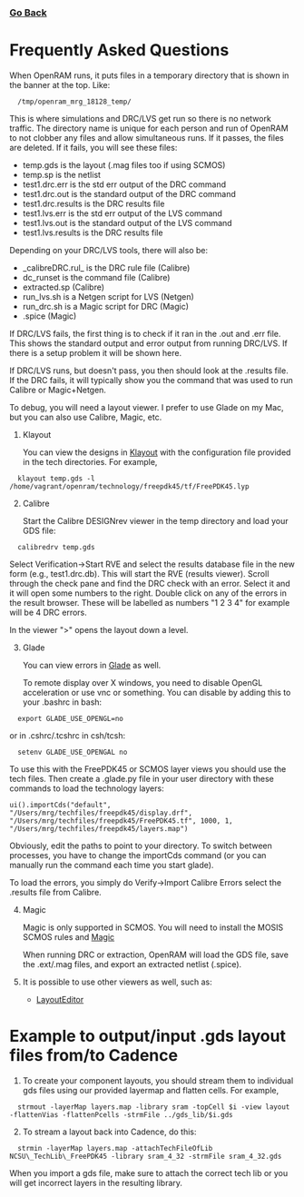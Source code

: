 ### [Go Back](./index.md#table-of-contents)

# Frequently Asked Questions

When OpenRAM runs, it puts files in a temporary directory that is
shown in the banner at the top. Like:
```
  /tmp/openram_mrg_18128_temp/
```
This is where simulations and DRC/LVS get run so there is no network
traffic. The directory name is unique for each person and run of
OpenRAM to not clobber any files and allow simultaneous runs. If it
passes, the files are deleted. If it fails, you will see these files:
+ temp.gds is the layout (.mag files too if using SCMOS)
+ temp.sp is the netlist
+ test1.drc.err is the std err output of the DRC command
+ test1.drc.out is the standard output of the DRC command
+ test1.drc.results is the DRC results file
+ test1.lvs.err is the std err output of the LVS command
+ test1.lvs.out is the standard output of the LVS command
+ test1.lvs.results is the DRC results file

Depending on your DRC/LVS tools, there will also be:
+ \_calibreDRC.rul\_ is the DRC rule file (Calibre)
+ dc_runset is the command file (Calibre)
+ extracted.sp (Calibre)
+ run_lvs.sh is a Netgen script for LVS (Netgen)
+ run_drc.sh is a Magic script for DRC (Magic)
+ <topcell>.spice (Magic)

If DRC/LVS fails, the first thing is to check if it ran in the .out and
.err file. This shows the standard output and error output from
running DRC/LVS. If there is a setup problem it will be shown here.

If DRC/LVS runs, but doesn't pass, you then should look at the .results
file. If the DRC fails, it will typically show you the command that was used
to run Calibre or Magic+Netgen. 

To debug, you will need a layout viewer. I prefer to use Glade 
on my Mac, but you can also use Calibre, Magic, etc. 

1. Klayout

   You can view the designs in [Klayout](https://www.klayout.de/) with the configuration
   file provided in the tech directories. For example,
```
  klayout temp.gds -l /home/vagrant/openram/technology/freepdk45/tf/FreePDK45.lyp
```

2. Calibre

   Start the Calibre DESIGNrev viewer in the temp directory and load your GDS file:
```
  calibredrv temp.gds
```
   Select Verification->Start RVE and select the results database file in
   the new form (e.g., test1.drc.db). This will start the RVE (results
   viewer). Scroll through the check pane and find the DRC check with an
   error.  Select it and it will open some numbers to the right.  Double
   click on any of the errors in the result browser. These will be
   labelled as numbers "1 2 3 4" for example will be 4 DRC errors.

   In the viewer ">" opens the layout down a level.

3. Glade

   You can view errors in [Glade](http://www.peardrop.co.uk/glade/) as well. 

   To remote display over X windows, you need to disable OpenGL acceleration or use vnc
   or something. You can disable by adding this to your .bashrc in bash:
```
  export GLADE_USE_OPENGL=no
```
   or in .cshrc/.tcshrc in csh/tcsh:
```
  setenv GLADE_USE_OPENGAL no
```
   To use this with the FreePDK45 or SCMOS layer views you should use the
   tech files. Then create a .glade.py file in your user directory with
   these commands to load the technology layers:
```
ui().importCds("default",
"/Users/mrg/techfiles/freepdk45/display.drf",
"/Users/mrg/techfiles/freepdk45/FreePDK45.tf", 1000, 1,
"/Users/mrg/techfiles/freepdk45/layers.map")
```
   Obviously, edit the paths to point to your directory. To switch
   between processes, you have to change the importCds command (or you
   can manually run the command each time you start glade).

   To load the errors, you simply do Verify->Import Calibre Errors select
   the .results file from Calibre.

4. Magic

   Magic is only supported in SCMOS. You will need to install the MOSIS SCMOS rules
   and [Magic](http://opencircuitdesign.com/)

   When running DRC or extraction, OpenRAM will load the GDS file, save
   the .ext/.mag files, and export an extracted netlist (.spice).

5. It is possible to use other viewers as well, such as:
   * [LayoutEditor](http://www.layouteditor.net/)


# Example to output/input .gds layout files from/to Cadence

1. To create your component layouts, you should stream them to
   individual gds files using our provided layermap and flatten
   cells. For example,
```
  strmout -layerMap layers.map -library sram -topCell $i -view layout -flattenVias -flattenPcells -strmFile ../gds_lib/$i.gds
```
2. To stream a layout back into Cadence, do this:
```
  strmin -layerMap layers.map -attachTechFileOfLib NCSU\_TechLib\_FreePDK45 -library sram_4_32 -strmFile sram_4_32.gds
```
   When you import a gds file, make sure to attach the correct tech lib
   or you will get incorrect layers in the resulting library.

